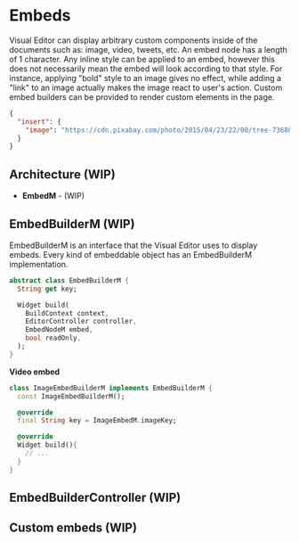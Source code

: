 # Embeds
Visual Editor can display arbitrary custom components inside of the documents such as: image, video, tweets, etc. An embed node has a length of 1 character. Any inline style can be applied to an embed, however this does not necessarily mean the embed will look according to that style. For instance, applying "bold" style to an image gives no effect, while adding a "link" to an image actually makes the image react to user's action. Custom embed builders can be provided to render custom elements in the page.

```json
{
  "insert": {
    "image": "https://cdn.pixabay.com/photo/2015/04/23/22/00/tree-736885__480.jpg"
  }
}
```


## Architecture (WIP)
- **EmbedM** - (WIP)


## EmbedBuilderM (WIP)
EmbedBuilderM is an interface that the Visual Editor uses to display embeds. Every kind of embeddable object has an EmbedBuilderM implementation.

```dart
abstract class EmbedBuilderM {
  String get key;

  Widget build(
    BuildContext context,
    EditorController controller,
    EmbedNodeM embed,
    bool readOnly,
  );
}
```

**Video embed**
```dart
class ImageEmbedBuilderM implements EmbedBuilderM {
  const ImageEmbedBuilderM();

  @override
  final String key = ImageEmbedM.imageKey;

  @override
  Widget build(){
    // ...
  }
}
```


## EmbedBuilderController (WIP)


## Custom embeds (WIP)

